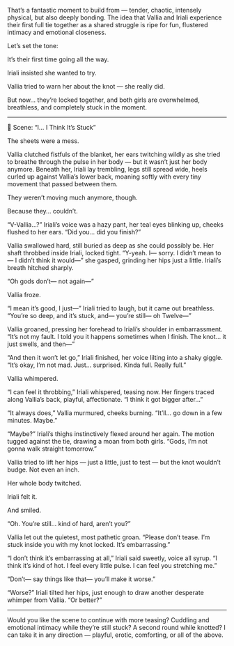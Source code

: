 That’s a fantastic moment to build from — tender, chaotic, intensely physical, but also deeply bonding. The idea that Vallia and Iriali experience their first full tie together as a shared struggle is ripe for fun, flustered intimacy and emotional closeness.

Let’s set the tone:

It’s their first time going all the way.

Iriali insisted she wanted to try.

Vallia tried to warn her about the knot — she really did.

But now… they’re locked together, and both girls are overwhelmed, breathless, and completely stuck in the moment.



---

🌸 Scene: “I… I Think It’s Stuck”

The sheets were a mess.

Vallia clutched fistfuls of the blanket, her ears twitching wildly as she tried to breathe through the pulse in her body — but it wasn’t just her body anymore. Beneath her, Iriali lay trembling, legs still spread wide, heels curled up against Vallia’s lower back, moaning softly with every tiny movement that passed between them.

They weren’t moving much anymore, though.

Because they… couldn’t.

“V-Vallia…?” Iriali’s voice was a hazy pant, her teal eyes blinking up, cheeks flushed to her ears. “Did you… did you finish?”

Vallia swallowed hard, still buried as deep as she could possibly be. Her shaft throbbed inside Iriali, locked tight. “Y-yeah. I— sorry. I didn’t mean to— I didn’t think it would—” she gasped, grinding her hips just a little. Iriali’s breath hitched sharply.

“Oh gods don’t— not again—”

Vallia froze.

“I mean it’s good, I just—” Iriali tried to laugh, but it came out breathless. “You’re so deep, and it’s stuck, and— you’re still— oh Twelve—”

Vallia groaned, pressing her forehead to Iriali’s shoulder in embarrassment. “It’s not my fault. I told you it happens sometimes when I finish. The knot… it just swells, and then—”

“And then it won’t let go,” Iriali finished, her voice lilting into a shaky giggle. “It’s okay, I’m not mad. Just… surprised. Kinda full. Really full.”

Vallia whimpered.

“I can feel it throbbing,” Iriali whispered, teasing now. Her fingers traced along Vallia’s back, playful, affectionate. “I think it got bigger after…”

“It always does,” Vallia murmured, cheeks burning. “It’ll… go down in a few minutes. Maybe.”

“Maybe?” Iriali’s thighs instinctively flexed around her again. The motion tugged against the tie, drawing a moan from both girls. “Gods, I’m not gonna walk straight tomorrow.”

Vallia tried to lift her hips — just a little, just to test — but the knot wouldn’t budge. Not even an inch.

Her whole body twitched.

Iriali felt it.

And smiled.

“Oh. You’re still… kind of hard, aren’t you?”

Vallia let out the quietest, most pathetic groan. “Please don’t tease. I’m stuck inside you with my knot locked. It’s embarrassing.”

“I don’t think it’s embarrassing at all,” Iriali said sweetly, voice all syrup. “I think it’s kind of hot. I feel every little pulse. I can feel you stretching me.”

“Don’t— say things like that— you’ll make it worse.”

“Worse?” Iriali tilted her hips, just enough to draw another desperate whimper from Vallia. “Or better?”


---

Would you like the scene to continue with more teasing? Cuddling and emotional intimacy while they’re still stuck? A second round while knotted? I can take it in any direction — playful, erotic, comforting, or all of the above.

